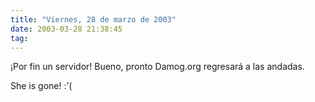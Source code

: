 ```yaml
---
title: "Viernes, 28 de marzo de 2003"
date: 2003-03-28 21:38:45
tag: 
---
```

<p>¡Por fin un servidor! Bueno, pronto Damog.org regresará a las andadas.</p>

<p>She is gone! :&#8217;(</p>

